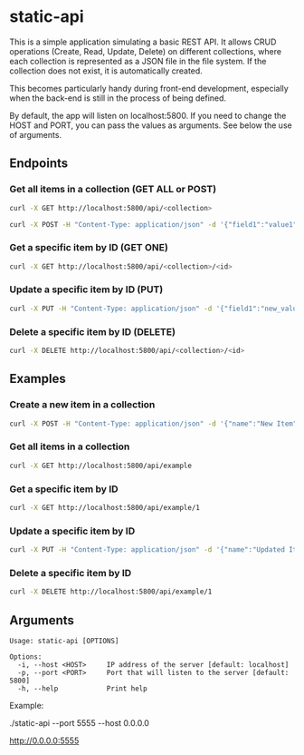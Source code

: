 # static-api

This is a simple application simulating a basic REST API. It allows CRUD operations (Create, Read, Update, Delete) on different collections, where each collection is represented as a JSON file in the file system. If the collection does not exist, it is automatically created.

This becomes particularly handy during front-end development, especially when the back-end is still in the process of being defined.

By default, the app will listen on localhost:5800. If you need to change the HOST and PORT, you can pass the values as arguments. See below the use of arguments.

## Endpoints

### Get all items in a collection (GET ALL or POST)

```bash
curl -X GET http://localhost:5800/api/<collection>

curl -X POST -H "Content-Type: application/json" -d '{"field1":"value1", "field2":"value2"}' http://localhost:5800/api/<collection>
```

### Get a specific item by ID (GET ONE)
```bash
curl -X GET http://localhost:5800/api/<collection>/<id>
```

### Update a specific item by ID (PUT)

```bash
curl -X PUT -H "Content-Type: application/json" -d '{"field1":"new_value1", "field2":"new_value2"}' http://localhost:5800/api/<collection>/<id>
```

### Delete a specific item by ID (DELETE)

```bash
curl -X DELETE http://localhost:5800/api/<collection>/<id>
```

## Examples
### Create a new item in a collection

```bash
curl -X POST -H "Content-Type: application/json" -d '{"name":"New Item", "value":42}' http://localhost:5800/api/example
```

### Get all items in a collection

```bash
curl -X GET http://localhost:5800/api/example
```

### Get a specific item by ID

```bash
curl -X GET http://localhost:5800/api/example/1
```

### Update a specific item by ID

```bash
curl -X PUT -H "Content-Type: application/json" -d '{"name":"Updated Item", "value":99}' http://localhost:5800/api/example/1
```

### Delete a specific item by ID

```bash
curl -X DELETE http://localhost:5800/api/example/1
```

## Arguments

```
Usage: static-api [OPTIONS]

Options:
  -i, --host <HOST>     IP address of the server [default: localhost]
  -p, --port <PORT>     Port that will listen to the server [default: 5800]
  -h, --help            Print help
```

Example: 

./static-api --port 5555 --host 0.0.0.0

http://0.0.0.0:5555
